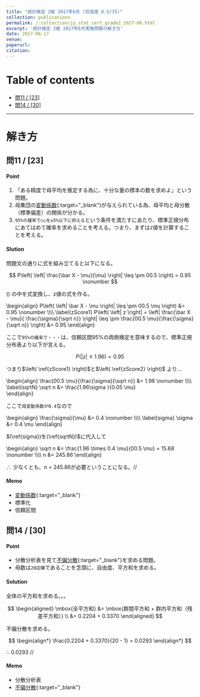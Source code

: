 ```yaml
---
title: "統計検定 2級 2017年6月 (完成度 0.5/35)"
collection: publications
permalink: /:collection/jp_stat_cert_grade2_2017-06.html
excerpt: '統計検定 2級 2017年6月実施問題の解き方'
date: 2017-06-17
venue:
paperurl:
citation:
---
```


# Table of contents

- [問11 / [23]](#%e5%95%8f11--23)
- [問14 / [30]](#%e5%95%8f14--30)

-------------------------
# 解き方

問11 / [23]
---
#### Point
  1. 「ある精度で母平均を推定する為に、十分な量の標本の数を求めよ」という問題。
  2. 母集団の[変動係数](basic_formulas.html#coefficient_of_variation){:target="_blank"}が与えられている為、母平均と母分散（標準偏差）の関係が分かる。
  3. ```95%の確率で○○を±5%以下に抑える```という条件を満たすにあたり、標準正規分布にあてはめて確率を求めることを考える。つまり、まずはz値を計算することを考える。

#### Slution
問題文の通りに式を組み立てると以下になる。  

$$
P\left( \left| \frac{\bar X - \mu}{\mu} \right| \leq \pm 00.5 \right) = 0.95 \nonumber
$$

$\left( \right)$ の中を式変換し、z値の式を作る。

\begin{align}
  P\left( \left| \bar X - \mu \right| \leq \pm 00.5 \mu \right) &= 0.95 \nonumber \\\\\\\\
  \label{zScore1}
  P\left( \left| z \right| = \left| \frac{\bar X - \mu}{ \frac{\sigma}{\sqrt n}} \right| \leq \pm \frac{00.5 \mu}{\frac{\sigma}{\sqrt n}} \right) &= 0.95
\end{align}

ここで```95%の確率で・・・```は、信頼区間95%の両側検定を意味するので、標準正規分布表より以下が言える。

$$
\label{zScore2}
P\left( \left| z \right| \leq 1.96 \right) = 0.95
$$

つまり$\left( \ref{zScore1} \right)$と$\left( \ref{zScore2} \right)$ より...


\begin{align}
  \frac{00.5 \mu}{\frac{\sigma}{\sqrt n}} &= 1.96 \nonumber \\\\\\\\
  \label{sqrtN}
  \sqrt n &= \frac{1.96\sigma }{0.05 \mu}\
\end{align}

ここで```母変動係数が0.4```なので

\begin{align}
  \frac{\sigma}{\mu} &= 0.4 \nonumber \\\\\\\\
  \label{sigma}
  \sigma &= 0.4 \mu
\end{align}

$(\ref{sigma})を(\ref{sqrtN})$に代入して

\begin{align}
  \sqrt n &= \frac{1.96 \times 0.4 \mu}{00.5 \mu} = 15.68 \nonumber \\\\\\\\
  n &= 245.86
\end{align}

$\therefore$ 少なくとも、n = 245.86が必要ということになる。//

#### Memo
  - [変動係数](basic_formulas.html#coefficient_of_variation){:target="_blank"}
  - 標準化
  - 信頼区間


問14 / [30]
---
#### Point
  - 分散分析表を見て[不偏分散](basic_formulas.html#unviased_variance){:target="_blank"}を求める問題。
  - 母数は```20店舗```であることを念頭に、自由度、平方和を求める。

#### Solution

全体の平方和を求める。。。

$$
\begin{aligned}
  \mbox{全平方和} &= \mbox{群間平方和 + 群内平方和（残差平方和）} \\
  &= 0.2204 + 0.3370  
\end{aligned}
$$

不偏分散を求める。

$$
\begin{align*}
  \frac{0.2204 + 0.3370}{20 - 1} = 0.0293
\end{align*}
$$

$\therefore$ 0.0293 //

#### Memo
  - 分散分析表
  - [不偏分散](basic_formulas.html#unviased_variance){:target="_blank"}


